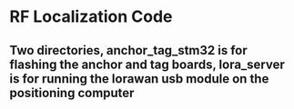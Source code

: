 # RF Localization Code

## Two directories, anchor_tag_stm32 is for flashing the anchor and tag boards, lora_server is for running the lorawan usb module on the positioning computer